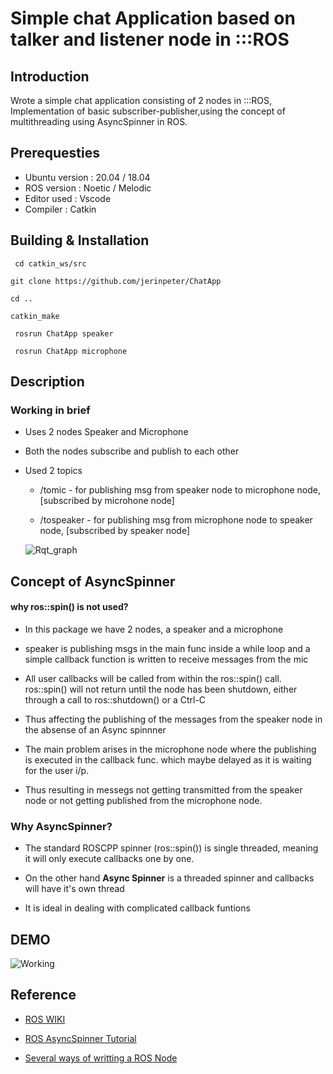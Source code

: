 # Simple chat Application based on talker and listener node in :::ROS

## Introduction
Wrote a simple chat application consisting of 2 nodes in :::ROS, Implementation of basic subscriber-publisher,using the concept of multithreading using AsyncSpinner in ROS.

## Prerequesties

* Ubuntu version : 20.04 / 18.04
* ROS version : Noetic / Melodic
* Editor used : Vscode
* Compiler  : Catkin

## Building & Installation
``` cd catkin_ws/src``` 

```git clone https://github.com/jerinpeter/ChatApp```

``` cd .. ```

``` catkin_make ```

``` rosrun ChatApp speaker```

``` rosrun ChatApp microphone```

## Description

### Working in brief 

* Uses 2 nodes Speaker and Microphone
* Both the nodes subscribe and publish to each other
* Used 2 topics

    *  /tomic - for publishing msg from speaker node to microphone node, [subscribed by microhone node]

    * /tospeaker - for publishing msg from microphone node to speaker node, [subscribed by speaker node]

   ![Rqt_graph](demo/chatapp.png)

 ## Concept of AsyncSpinner 

   #### why ros::spin() is not used?

* In this package we have 2 nodes, a speaker and a microphone

* speaker is publishing msgs in the main func inside a while loop and a simple callback function is written to receive messages from the mic

* All user callbacks will be called from within the ros::spin() call. ros::spin() will not return until the node has been shutdown, either through a call to ros::shutdown() or a Ctrl-C

* Thus affecting the publishing of the messages from the speaker node in the absense of an Async spinnner


* The main problem arises in the microphone node where the publishing is executed in the callback func. which maybe delayed as it is waiting for the user i/p.

* Thus resulting in messegs not getting transmitted from the speaker node or not getting published from the microphone node.

### Why AsyncSpinner?

* The standard ROSCPP spinner (ros::spin()) is single threaded, meaning it will only execute callbacks one by one.

* On the other hand **Async Spinner** is a threaded spinner and callbacks will have it's own thread

* It is ideal in dealing with complicated callback funtions

## DEMO

![Working](demo/chatapp.gif)


## Reference

* [ROS WIKI](http://wiki.ros.org/roscpp/Overview/Callbacks%20and%20Spinning)

* [ROS AsyncSpinner Tutorial](https://roboticsbackend.com/ros-asyncspinner-example/)

* [Several ways of writting a ROS Node](https://yuzhangbit.github.io/tools/several-ways-of-writing-a-ros-node/)

